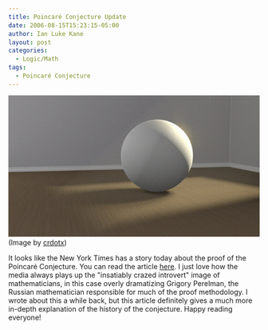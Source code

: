 ```yaml
---
title: Poincaré Conjecture Update
date: 2006-08-15T15:23:15-05:00
author: Ian Luke Kane
layout: post
categories:
  - Logic/Math
tags:
  - Poincaré Conjecture
---
```


![(Image by crdotx)](/assets/sphere.jpg)  
(Image by [crdotx](http://www.flickr.com/photos/crdot/5627705898/sizes/z/in/photostream/))

It looks like the New York Times has a story today about the proof of
the Poincaré Conjecture. You can read the article
[here](http://www.nytimes.com/2006/08/15/science/15math.html?_r=1&ref=science&oref=slogin).
I just love how the media always plays up the "insatiably crazed
introvert" image of mathematicians, in this case overly dramatizing
Grigory Perelman, the Russian mathematician responsible for much of the
proof methodology. I wrote about this a while back, but this article
definitely gives a much more in-depth explanation of the history of the
conjecture. Happy reading everyone!